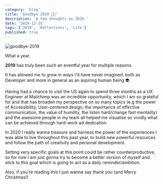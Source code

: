 ```yaml
---
category: 'blog'
title: 'Goodbye 2019 👋🏻'
description: 'A few thoughts on 2019.'
date: '2019-12-25'
tags: ['2019', 'Reflections', 'Life']
published: true
---
```


![goodbye-2019](/static/images/blog-posts/goodbye-2019.jpg)

What a year.

**2019** has truly been such an eventful year for multiple reasons.

It has allowed me to grow in ways I'd have never imagined, both as Developer and more in general as an aspiring human being 👽.

Having had a chance to visit the US again to spend three months as a UX Engineer at Mailchimp was an incredible opportunity, which I am so grateful for and that has broaden my perspective on so many topics (e.g the power of Accessibility, User-centered design, the importance of effective communication, the value of humility, the listen hard/change fast mentality) and the awesome people in my team all helped me visualise so vividly what can be achieved through hard-work ad dedication.

In 2020 I really wanna treasure and harness the power of the experiences I was able to live throughout this past year, to build new powerful resources and follow the path of creativity and personal development.

Setting very specific goals at this point could be rather counterproductive, so for now I am just gonna try to become a better version of myself and stick to this goal which is going to act as a daily reminder/ambition.

Also, if you're reading this I just wanna say thank you (and Merry Christmas!)
